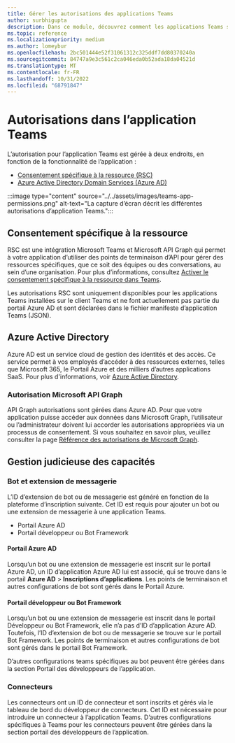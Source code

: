```yaml
---
title: Gérer les autorisations des applications Teams
author: surbhigupta
description: Dans ce module, découvrez comment les applications Teams sont gérées à différents endroits en fonction de la fonctionnalité.
ms.topic: reference
ms.localizationpriority: medium
ms.author: lomeybur
ms.openlocfilehash: 2bc501444e52f31061312c325ddf7dd80370240a
ms.sourcegitcommit: 84747a9e3c561c2ca046eda0b52ada18da04521d
ms.translationtype: MT
ms.contentlocale: fr-FR
ms.lasthandoff: 10/31/2022
ms.locfileid: "68791847"
---
```

# <a name="permissions-in-teams-app"></a>Autorisations dans l’application Teams

L’autorisation pour l’application Teams est gérée à deux endroits, en fonction de la fonctionnalité de l’application :

* [Consentement spécifique à la ressource (RSC)](#resource-specific-consent)
* [Azure Active Directory Domain Services (Azure AD)](#azure-active-directory)

:::image type="content" source="../../assets/images/teams-app-permissions.png" alt-text="La capture d’écran décrit les différentes autorisations d’application Teams.":::

## <a name="resource-specific-consent"></a>Consentement spécifique à la ressource

RSC est une intégration Microsoft Teams et Microsoft API Graph qui permet à votre application d’utiliser des points de terminaison d’API pour gérer des ressources spécifiques, que ce soit des équipes ou des conversations, au sein d’une organisation. Pour plus d’informations, consultez [Activer le consentement spécifique à la ressource dans Teams](../rsc/resource-specific-consent.md).

Les autorisations RSC sont uniquement disponibles pour les applications Teams installées sur le client Teams et ne font actuellement pas partie du portail Azure AD et sont déclarées dans le fichier manifeste d’application Teams (JSON).

## <a name="azure-active-directory"></a>Azure Active Directory

Azure AD est un service cloud de gestion des identités et des accès. Ce service permet à vos employés d’accéder à des ressources externes, telles que Microsoft 365, le Portail Azure et des milliers d’autres applications SaaS. Pour plus d'informations, voir [Azure Active Directory](/azure/active-directory/fundamentals/active-directory-whatis).

### <a name="microsoft-graph-api-permission"></a>Autorisation Microsoft API Graph

API Graph autorisations sont gérées dans Azure AD. Pour que votre application puisse accéder aux données dans Microsoft Graph, l’utilisateur ou l’administrateur doivent lui accorder les autorisations appropriées via un processus de consentement. Si vous souhaitez en savoir plus, veuillez consulter la page [Référence des autorisations de Microsoft Graph](/graph/permissions-reference).

## <a name="capability-wise-management"></a>Gestion judicieuse des capacités

### <a name="bot-and-messaging-extension"></a>Bot et extension de messagerie

L’ID d’extension de bot ou de messagerie est généré en fonction de la plateforme d’inscription suivante. Cet ID est requis pour ajouter un bot ou une extension de messagerie à une application Teams.

* Portail Azure AD
* Portail développeur ou Bot Framework

#### <a name="azure-ad-portal"></a>Portail Azure AD

Lorsqu’un bot ou une extension de messagerie est inscrit sur le portail Azure AD, un ID d’application Azure AD lui est associé, qui se trouve dans le portail **Azure AD** > **Inscriptions d’applications**. Les points de terminaison et autres configurations de bot sont gérés dans le Portail Azure.

#### <a name="developer-or-bot-framework-portal"></a>Portail développeur ou Bot Framework

Lorsqu’un bot ou une extension de messagerie est inscrit dans le portail Développeur ou Bot Framework, elle n’a pas d’ID d’application Azure AD. Toutefois, l’ID d’extension de bot ou de messagerie se trouve sur le portail Bot Framework. Les points de terminaison et autres configurations de bot sont gérés dans le portail Bot Framework.

D’autres configurations teams spécifiques au bot peuvent être gérées dans la section Portail des développeurs de l’application.

### <a name="connectors"></a>Connecteurs

Les connecteurs ont un ID de connecteur et sont inscrits et gérés via le tableau de bord du développeur de connecteurs. Cet ID est nécessaire pour introduire un connecteur à l’application Teams. D’autres configurations spécifiques à Teams pour les connecteurs peuvent être gérées dans la section portail des développeurs de l’application.

